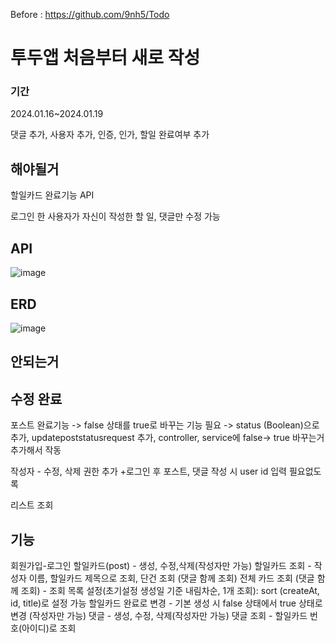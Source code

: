 Before :  https://github.com/9nh5/Todo

<h1>투두앱 처음부터 새로 작성</h1>

<h3>기간</h3>
2024.01.16~2024.01.19

댓글 추가, 사용자 추가, 인증, 인가, 할일 완료여부 추가

<h2>해야될거</h2>

할일카드 완료기능 API

로그인 한 사용자가 자신이 작성한 할 일, 댓글만 수정 가능


<h2>API</h2>

![image](https://github.com/9nh5/TodoProject/assets/151013731/3be955bc-85ca-4ec3-a0ef-155c55b6d290)




<h2>ERD</h2>

![image](https://github.com/9nh5/TodoProject/assets/151013731/72552a0a-0fa7-43fe-9741-6173e2db853c)




 <h2>안되는거</h2>


<h2>수정 완료</h2>

포스트 완료기능 -> false 상태를 true로 바꾸는 기능 필요
 -> status (Boolean)으로 추가, updatepoststatusrequest 추가, controller, service에 false-> true 바꾸는거 추가해서 작동

작성자 - 수정, 삭제 권한 추가
+로그인 후 포스트, 댓글 작성 시 user id 입력 필요없도록

리스트 조회

<h2>기능</h2>
회원가입-로그인
할일카드(post) - 생성,  수정,삭제(작성자만 가능)
할일카드 조회 - 작성자 이름, 할일카드 제목으로 조회, 단건 조회 (댓글 함께 조회)
전체 카드 조회 (댓글 함께 조회) - 조회 목록 설정(초기설정 생성일 기준 내림차순, 1개 조회): sort (createAt, id, title)로 설정 가능
할일카드 완료로 변경 - 기본 생성 시 false 상태에서 true 상태로 변경 (작성자만 가능)
댓글 - 생성,   수정, 삭제(작성자만 가능)
댓글 조회 - 할일카드 번호(아이디)로 조회
